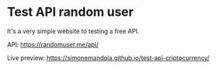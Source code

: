 # Test API random user

It's a very simple website to testing a free API.

API: https://randomuser.me/api/

Live preview: https://simonemandola.github.io/test-api-criptocurrency/